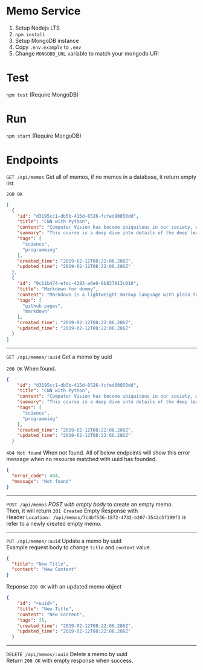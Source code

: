 # Memo Service

1. Setup Nodejs LTS
1. `npm install`
1. Setup MongoDB instance
1. Copy `.env.example` to `.env`
1. Change `MONGODB_URL` variable to match your mongodb URI

# Test

`npm test` (Require MongoDB)

# Run

`npm start` (Require MongoDB)

# Endpoints

`GET /api/memos` Get all of memos, if no memos in a database, it return empty list.  

`200 OK`
```json
[
  {
    "id": "d3195cc1-db5b-415d-8526-fcfed80850dd",
    "title": "CNN with Python",
    "content": "Computer Vision has become ubiquitous in our society, with applications in search, image understanding, apps, mapping, ...",
    "summary": "This course is a deep dive into details of the deep learning architectures with a focus on learning end-to-end models for these tasks, ...",
    "tags": [
      "science",
      "programming"
    ],
    "created_time": "2019-02-12T08:22:06.286Z",
    "updated_time": "2019-02-12T08:22:06.286Z"
  },
  {
    "id": "0c11b474-efec-4293-a6e0-0b837913c010",
    "title": "Markdown for dummy",
    "content": "Markdown is a lightweight markup language with plain text formatting syntax. Its design allows it to be converted to many output formats, ...",
    "tags": [
      "github pages",
      "markdown"
    ],
    "created_time": "2019-02-12T08:22:06.286Z",
    "updated_time": "2019-02-12T08:22:06.286Z"
  }
]
```  
---
`GET /api/memos/:uuid` Get a memo by uuid  

`200 OK` When found.
```json
{
    "id": "d3195cc1-db5b-415d-8526-fcfed80850dd",
    "title": "CNN with Python",
    "content": "Computer Vision has become ubiquitous in our society, with applications in search, image understanding, apps, mapping, ...",
    "summary": "This course is a deep dive into details of the deep learning architectures with a focus on learning end-to-end models for these tasks, ...",
    "tags": [
      "science",
      "programming"
    ],
    "created_time": "2019-02-12T08:22:06.286Z",
    "updated_time": "2019-02-12T08:22:06.286Z"
  }
```
`404 Not found` When not found. All of below endpoints will show this error message when no resourse matched with uuid has founded.
```json
{
  "error_code": 404,
  "message": "Not found"
}
```
---
`POST /api/memos` _POST with empty body_ to create an empty memo.  
Then, it will return `201 Created` Empty Response with  
Header `Location: /api/memos/7c4bf536-1872-4732-b207-3542c5f199f3` is refer to a newly created empty memo.

---
`PUT /api/memos/:uuid` Update a memo by uuid  
Example request body to change `title` and `content` value.  
```json
{
  "title": "New Title",
  "content": "New Content"
}
```
Reponse `200 OK` with an updated memo object
```json
{
    "id": "<uuid>",
    "title": "New Title",
    "content": "New Content",
    "tags": [],
    "created_time": "2019-02-12T08:22:06.286Z",
    "updated_time": "2019-02-12T08:22:06.286Z"
  }
```
---
`DELETE /api/memos/:uuid` Delete a memo by uuid  
Return `200 OK` with empty response when success.
